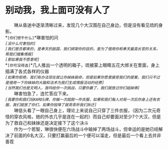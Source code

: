 # 别动我，我上面可没有人了
&emsp;&emsp;琳从昏迷中逐渐清晰过来，发现几个大汉围在自己身边，但是没有看见琉的身影。  
*```[你们想干什么]```*琳害怕的问  
*```[没什么可害怕的]```*  
*```[我们是京都来的，是奉天的敌国，我们绑架你的目的，是为了借用你和奉天最高长官的关系，帮我们搜集情报]```*  
*```[那如果我不愿意呢]```*  
*```[你可没得选]```*几人推出一个透明的箱子，琉被蒙上眼睛五花大绑关在里面，身上插满了各式各样的仪器  
*```[如果你拒绝，我们有办法现在就让你妹妹毙命，但是如果你愿意接受我们的提案，我们只不过是借用一下你妹妹的大脑和法术为我们生成情报活动的经费]```*  
*```[当然我们也是文明人，我吗给你一次挑战，只要你赢了，我们就放过你们姐妹俩]```*  
&emsp;&emsp;琳害怕急了，连忙答应下来。  
*```[我要你和我们玩KARDS牌，你输一次就脱一件衣服，如果和我们每人对局一次后你身上还有衣服，我们就放了你们，如果你投降了就乖乖听我们拆迁]```*  
&emsp;&emsp;琳低头看了一眼自己身上，理论上来说自己只穿了三件衣服，（因为二次元奇怪的穿衣风格，她的外衣几乎是连在一起的）而自己却要面对至少7个大汉，但是为了救自己和妹妹还是决定接下了这个决斗  
&emsp;&emsp;作为一个若智，琳很快便在六场战斗中输掉了两场战斗，但幸运的是她已经解决了前面的6名大汉，只要打赢最后的一个便可以溜走，但是最后一个看上去并非善茬